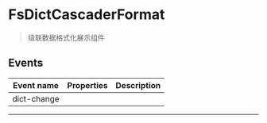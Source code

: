 # FsDictCascaderFormat

> 级联数据格式化展示组件

## Events

| Event name  | Properties | Description |
| ----------- | ---------- | ----------- |
| dict-change |            |

---
